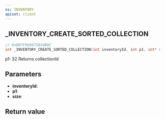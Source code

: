 ```yaml
---
ns: INVENTORY
apiset: client
---
```

## _INVENTORY_CREATE_SORTED_COLLECTION

```c
// 0xBB7F968675B34B0C
int _INVENTORY_CREATE_SORTED_COLLECTION(int inventoryId, int p1, int* size);
```

p1: 32
Returns collectionId

## Parameters
* **inventoryId**:
* **p1**:
* **size**:

## Return value